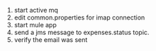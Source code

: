 1. start active mq
2. edit common.properties for imap connection
2. start mule app
3. send a jms message to expenses.status topic.
4. verify the email was sent 

